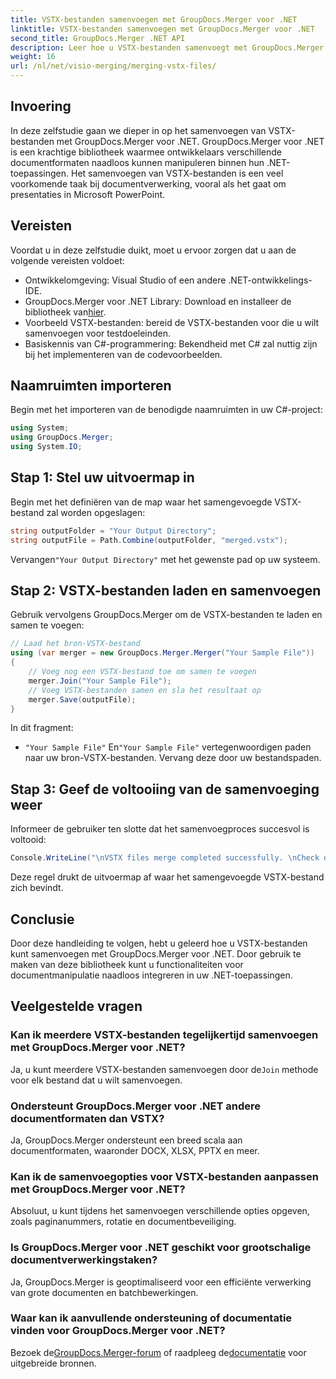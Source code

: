 ```yaml
---
title: VSTX-bestanden samenvoegen met GroupDocs.Merger voor .NET
linktitle: VSTX-bestanden samenvoegen met GroupDocs.Merger voor .NET
second_title: GroupDocs.Merger .NET API
description: Leer hoe u VSTX-bestanden samenvoegt met GroupDocs.Merger voor .NET. Volg deze stapsgewijze handleiding voor efficiënte documentmanipulatie in C#.
weight: 16
url: /nl/net/visio-merging/merging-vstx-files/
---
```

## Invoering
In deze zelfstudie gaan we dieper in op het samenvoegen van VSTX-bestanden met GroupDocs.Merger voor .NET. GroupDocs.Merger voor .NET is een krachtige bibliotheek waarmee ontwikkelaars verschillende documentformaten naadloos kunnen manipuleren binnen hun .NET-toepassingen. Het samenvoegen van VSTX-bestanden is een veel voorkomende taak bij documentverwerking, vooral als het gaat om presentaties in Microsoft PowerPoint.
## Vereisten
Voordat u in deze zelfstudie duikt, moet u ervoor zorgen dat u aan de volgende vereisten voldoet:
- Ontwikkelomgeving: Visual Studio of een andere .NET-ontwikkelings-IDE.
-  GroupDocs.Merger voor .NET Library: Download en installeer de bibliotheek van[hier](https://releases.groupdocs.com/merger/net/).
- Voorbeeld VSTX-bestanden: bereid de VSTX-bestanden voor die u wilt samenvoegen voor testdoeleinden.
- Basiskennis van C#-programmering: Bekendheid met C# zal nuttig zijn bij het implementeren van de codevoorbeelden.

## Naamruimten importeren
Begin met het importeren van de benodigde naamruimten in uw C#-project:
```csharp
using System; 
using GroupDocs.Merger;
using System.IO;
```
## Stap 1: Stel uw uitvoermap in
Begin met het definiëren van de map waar het samengevoegde VSTX-bestand zal worden opgeslagen:
```csharp
string outputFolder = "Your Output Directory";
string outputFile = Path.Combine(outputFolder, "merged.vstx");
```
 Vervangen`"Your Output Directory"` met het gewenste pad op uw systeem.
## Stap 2: VSTX-bestanden laden en samenvoegen
Gebruik vervolgens GroupDocs.Merger om de VSTX-bestanden te laden en samen te voegen:
```csharp
// Laad het bron-VSTX-bestand
using (var merger = new GroupDocs.Merger.Merger("Your Sample File"))
{
    // Voeg nog een VSTX-bestand toe om samen te voegen
    merger.Join("Your Sample File");
    // Voeg VSTX-bestanden samen en sla het resultaat op
    merger.Save(outputFile);
}
```
In dit fragment:
- `"Your Sample File"` En`"Your Sample File"` vertegenwoordigen paden naar uw bron-VSTX-bestanden. Vervang deze door uw bestandspaden.
## Stap 3: Geef de voltooiing van de samenvoeging weer
Informeer de gebruiker ten slotte dat het samenvoegproces succesvol is voltooid:
```csharp
Console.WriteLine("\nVSTX files merge completed successfully. \nCheck output in {0}", outputFolder);
```
Deze regel drukt de uitvoermap af waar het samengevoegde VSTX-bestand zich bevindt.

## Conclusie
Door deze handleiding te volgen, hebt u geleerd hoe u VSTX-bestanden kunt samenvoegen met GroupDocs.Merger voor .NET. Door gebruik te maken van deze bibliotheek kunt u functionaliteiten voor documentmanipulatie naadloos integreren in uw .NET-toepassingen.

## Veelgestelde vragen
### Kan ik meerdere VSTX-bestanden tegelijkertijd samenvoegen met GroupDocs.Merger voor .NET?
 Ja, u kunt meerdere VSTX-bestanden samenvoegen door de`Join` methode voor elk bestand dat u wilt samenvoegen.
### Ondersteunt GroupDocs.Merger voor .NET andere documentformaten dan VSTX?
Ja, GroupDocs.Merger ondersteunt een breed scala aan documentformaten, waaronder DOCX, XLSX, PPTX en meer.
### Kan ik de samenvoegopties voor VSTX-bestanden aanpassen met GroupDocs.Merger voor .NET?
Absoluut, u kunt tijdens het samenvoegen verschillende opties opgeven, zoals paginanummers, rotatie en documentbeveiliging.
### Is GroupDocs.Merger voor .NET geschikt voor grootschalige documentverwerkingstaken?
Ja, GroupDocs.Merger is geoptimaliseerd voor een efficiënte verwerking van grote documenten en batchbewerkingen.
### Waar kan ik aanvullende ondersteuning of documentatie vinden voor GroupDocs.Merger voor .NET?
 Bezoek de[GroupDocs.Merger-forum](https://forum.groupdocs.com/c/merger/32) of raadpleeg de[documentatie](https://tutorials.groupdocs.com/merger/net/) voor uitgebreide bronnen.